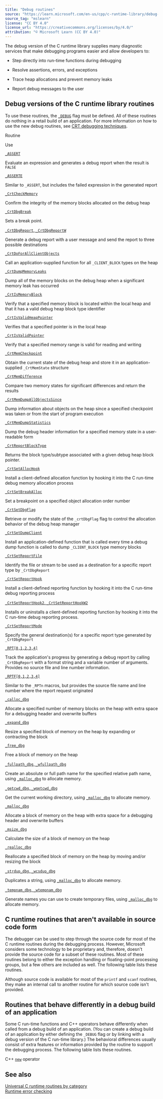```yaml
---
title: "Debug routines"
source: "https://learn.microsoft.com/en-us/cpp/c-runtime-library/debug-routines?view=msvc-170"
source_tag: "mslearn"
license: "CC BY 4.0"
license_url: "https://creativecommons.org/licenses/by/4.0/"
attribution: "© Microsoft Learn (CC BY 4.0)"
---
```

The debug version of the C runtime library supplies many diagnostic services that make debugging programs easier and allow developers to:

*   Step directly into run-time functions during debugging
    
*   Resolve assertions, errors, and exceptions
    
*   Trace heap allocations and prevent memory leaks
    
*   Report debug messages to the user
    

## Debug versions of the C runtime library routines

To use these routines, the [`_DEBUG`](https://learn.microsoft.com/en-us/cpp/c-runtime-library/debug?view=msvc-170) flag must be defined. All of these routines do nothing in a retail build of an application. For more information on how to use the new debug routines, see [CRT debugging techniques](https://learn.microsoft.com/en-us/cpp/c-runtime-library/crt-debugging-techniques?view=msvc-170).

Routine

Use

[`_ASSERT`](https://learn.microsoft.com/en-us/cpp/c-runtime-library/reference/assert-asserte-assert-expr-macros?view=msvc-170)

Evaluate an expression and generates a debug report when the result is `FALSE`

[`_ASSERTE`](https://learn.microsoft.com/en-us/cpp/c-runtime-library/reference/assert-asserte-assert-expr-macros?view=msvc-170)

Similar to `_ASSERT`, but includes the failed expression in the generated report

[`_CrtCheckMemory`](https://learn.microsoft.com/en-us/cpp/c-runtime-library/reference/crtcheckmemory?view=msvc-170)

Confirm the integrity of the memory blocks allocated on the debug heap

[`_CrtDbgBreak`](https://learn.microsoft.com/en-us/cpp/c-runtime-library/reference/crtdbgbreak?view=msvc-170)

Sets a break point.

[`_CrtDbgReport`, `_CrtDbgReportW`](https://learn.microsoft.com/en-us/cpp/c-runtime-library/reference/crtdbgreport-crtdbgreportw?view=msvc-170)

Generate a debug report with a user message and send the report to three possible destinations

[`_CrtDoForAllClientObjects`](https://learn.microsoft.com/en-us/cpp/c-runtime-library/reference/crtdoforallclientobjects?view=msvc-170)

Call an application-supplied function for all `_CLIENT_BLOCK` types on the heap

[`_CrtDumpMemoryLeaks`](https://learn.microsoft.com/en-us/cpp/c-runtime-library/reference/crtdumpmemoryleaks?view=msvc-170)

Dump all of the memory blocks on the debug heap when a significant memory leak has occurred

[`_CrtIsMemoryBlock`](https://learn.microsoft.com/en-us/cpp/c-runtime-library/reference/crtismemoryblock?view=msvc-170)

Verify that a specified memory block is located within the local heap and that it has a valid debug heap block type identifier

[`_CrtIsValidHeapPointer`](https://learn.microsoft.com/en-us/cpp/c-runtime-library/reference/crtisvalidheappointer?view=msvc-170)

Verifies that a specified pointer is in the local heap

[`_CrtIsValidPointer`](https://learn.microsoft.com/en-us/cpp/c-runtime-library/reference/crtisvalidpointer?view=msvc-170)

Verify that a specified memory range is valid for reading and writing

[`_CrtMemCheckpoint`](https://learn.microsoft.com/en-us/cpp/c-runtime-library/reference/crtmemcheckpoint?view=msvc-170)

Obtain the current state of the debug heap and store it in an application-supplied `_CrtMemState` structure

[`_CrtMemDifference`](https://learn.microsoft.com/en-us/cpp/c-runtime-library/reference/crtmemdifference?view=msvc-170)

Compare two memory states for significant differences and return the results

[`_CrtMemDumpAllObjectsSince`](https://learn.microsoft.com/en-us/cpp/c-runtime-library/reference/crtmemdumpallobjectssince?view=msvc-170)

Dump information about objects on the heap since a specified checkpoint was taken or from the start of program execution

[`_CrtMemDumpStatistics`](https://learn.microsoft.com/en-us/cpp/c-runtime-library/reference/crtmemdumpstatistics?view=msvc-170)

Dump the debug header information for a specified memory state in a user-readable form

[`_CrtReportBlockType`](https://learn.microsoft.com/en-us/cpp/c-runtime-library/reference/crtreportblocktype?view=msvc-170)

Returns the block type/subtype associated with a given debug heap block pointer.

[`_CrtSetAllocHook`](https://learn.microsoft.com/en-us/cpp/c-runtime-library/reference/crtsetallochook?view=msvc-170)

Install a client-defined allocation function by hooking it into the C run-time debug memory allocation process

[`_CrtSetBreakAlloc`](https://learn.microsoft.com/en-us/cpp/c-runtime-library/reference/crtsetbreakalloc?view=msvc-170)

Set a breakpoint on a specified object allocation order number

[`_CrtSetDbgFlag`](https://learn.microsoft.com/en-us/cpp/c-runtime-library/reference/crtsetdbgflag?view=msvc-170)

Retrieve or modify the state of the `_crtDbgFlag` flag to control the allocation behavior of the debug heap manager

[`_CrtSetDumpClient`](https://learn.microsoft.com/en-us/cpp/c-runtime-library/reference/crtsetdumpclient?view=msvc-170)

Install an application-defined function that is called every time a debug dump function is called to dump `_CLIENT_BLOCK` type memory blocks

[`_CrtSetReportFile`](https://learn.microsoft.com/en-us/cpp/c-runtime-library/reference/crtsetreportfile?view=msvc-170)

Identify the file or stream to be used as a destination for a specific report type by `_CrtDbgReport`

[`_CrtSetReportHook`](https://learn.microsoft.com/en-us/cpp/c-runtime-library/reference/crtsetreporthook?view=msvc-170)

Install a client-defined reporting function by hooking it into the C run-time debug reporting process

[`_CrtSetReportHook2`, `_CrtSetReportHookW2`](https://learn.microsoft.com/en-us/cpp/c-runtime-library/reference/crtsetreporthook2-crtsetreporthookw2?view=msvc-170)

Installs or uninstalls a client-defined reporting function by hooking it into the C run-time debug reporting process.

[`_CrtSetReportMode`](https://learn.microsoft.com/en-us/cpp/c-runtime-library/reference/crtsetreportmode?view=msvc-170)

Specify the general destination(s) for a specific report type generated by `_CrtDbgReport`

[`_RPT[0,1,2,3,4]`](https://learn.microsoft.com/en-us/cpp/c-runtime-library/reference/rpt-rptf-rptw-rptfw-macros?view=msvc-170)

Track the application's progress by generating a debug report by calling `_CrtDbgReport` with a format string and a variable number of arguments. Provides no source file and line number information.

[`_RPTF[0,1,2,3,4]`](https://learn.microsoft.com/en-us/cpp/c-runtime-library/reference/rpt-rptf-rptw-rptfw-macros?view=msvc-170)

Similar to the `_RPTn` macros, but provides the source file name and line number where the report request originated

[`_calloc_dbg`](https://learn.microsoft.com/en-us/cpp/c-runtime-library/reference/calloc-dbg?view=msvc-170)

Allocate a specified number of memory blocks on the heap with extra space for a debugging header and overwrite buffers

[`_expand_dbg`](https://learn.microsoft.com/en-us/cpp/c-runtime-library/reference/expand-dbg?view=msvc-170)

Resize a specified block of memory on the heap by expanding or contracting the block

[`_free_dbg`](https://learn.microsoft.com/en-us/cpp/c-runtime-library/reference/free-dbg?view=msvc-170)

Free a block of memory on the heap

[`_fullpath_dbg`, `_wfullpath_dbg`](https://learn.microsoft.com/en-us/cpp/c-runtime-library/reference/fullpath-dbg-wfullpath-dbg?view=msvc-170)

Create an absolute or full path name for the specified relative path name, using [`_malloc_dbg`](https://learn.microsoft.com/en-us/cpp/c-runtime-library/reference/malloc-dbg?view=msvc-170) to allocate memory.

[`_getcwd_dbg`, `_wgetcwd_dbg`](https://learn.microsoft.com/en-us/cpp/c-runtime-library/reference/getcwd-dbg-wgetcwd-dbg?view=msvc-170)

Get the current working directory, using [`_malloc_dbg`](https://learn.microsoft.com/en-us/cpp/c-runtime-library/reference/malloc-dbg?view=msvc-170) to allocate memory.

[`_malloc_dbg`](https://learn.microsoft.com/en-us/cpp/c-runtime-library/reference/malloc-dbg?view=msvc-170)

Allocate a block of memory on the heap with extra space for a debugging header and overwrite buffers

[`_msize_dbg`](https://learn.microsoft.com/en-us/cpp/c-runtime-library/reference/msize-dbg?view=msvc-170)

Calculate the size of a block of memory on the heap

[`_realloc_dbg`](https://learn.microsoft.com/en-us/cpp/c-runtime-library/reference/realloc-dbg?view=msvc-170)

Reallocate a specified block of memory on the heap by moving and/or resizing the block

[`_strdup_dbg`, `_wcsdup_dbg`](https://learn.microsoft.com/en-us/cpp/c-runtime-library/reference/strdup-dbg-wcsdup-dbg?view=msvc-170)

Duplicates a string, using [`_malloc_dbg`](https://learn.microsoft.com/en-us/cpp/c-runtime-library/reference/malloc-dbg?view=msvc-170) to allocate memory.

[`_tempnam_dbg`, `_wtempnam_dbg`](https://learn.microsoft.com/en-us/cpp/c-runtime-library/reference/tempnam-dbg-wtempnam-dbg?view=msvc-170)

Generate names you can use to create temporary files, using [`_malloc_dbg`](https://learn.microsoft.com/en-us/cpp/c-runtime-library/reference/malloc-dbg?view=msvc-170) to allocate memory.

## C runtime routines that aren't available in source code form

The debugger can be used to step through the source code for most of the C runtime routines during the debugging process. However, Microsoft considers some technology to be proprietary and, therefore, doesn't provide the source code for a subset of these routines. Most of these routines belong to either the exception handling or floating-point processing groups, but a few others are included as well. The following table lists these routines.

Although source code is available for most of the `printf` and `scanf` routines, they make an internal call to another routine for which source code isn't provided.

## Routines that behave differently in a debug build of an application

Some C run-time functions and C++ operators behave differently when called from a debug build of an application. (You can create a debug build of an application by either defining the `_DEBUG` flag or by linking with a debug version of the C run-time library.) The behavioral differences usually consist of extra features or information provided by the routine to support the debugging process. The following table lists these routines.

C++ [`new`](https://learn.microsoft.com/en-us/cpp/cpp/new-operator-cpp?view=msvc-170) operator

## See also

[Universal C runtime routines by category](https://learn.microsoft.com/en-us/cpp/c-runtime-library/run-time-routines-by-category?view=msvc-170)  
[Runtime error checking](https://learn.microsoft.com/en-us/cpp/c-runtime-library/run-time-error-checking?view=msvc-170)